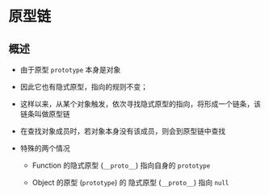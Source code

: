 # 原型链

## 概述

+ 由于原型 `prototype` 本身是对象

+ 因此它也有隐式原型，指向的规则不变；

+ 这样以来，从某个对象触发，依次寻找隐式原型的指向，将形成一个链条，该链条叫做原型链

+ 在查找对象成员时，若对象本身没有该成员，则会到原型链中查找

+ 特殊的两个情况

  - Function 的隐式原型 (`__proto__`) 指向自身的 `prototype`

  - Object 的原型 (`prototype`) 的 隐式原型 (`__proto__`) 指向 `null`

